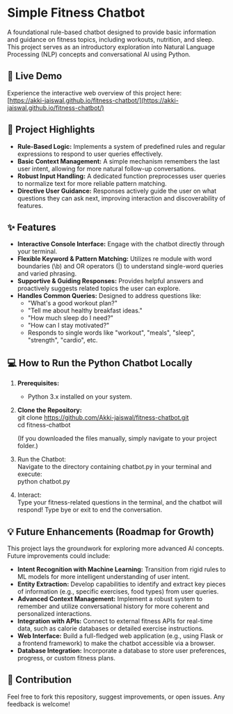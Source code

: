 # **Simple Fitness Chatbot**

A foundational rule-based chatbot designed to provide basic information and guidance on fitness topics, including workouts, nutrition, and sleep. This project serves as an introductory exploration into Natural Language Processing (NLP) concepts and conversational AI using Python.

## **🚀 Live Demo**

Experience the interactive web overview of this project here:  
[https://akki-jaiswal.github.io/fitness-chatbot/](https://akki-jaiswal.github.io/fitness-chatbot/)

## **🌟 Project Highlights**

* **Rule-Based Logic:** Implements a system of predefined rules and regular expressions to respond to user queries effectively.  
* **Basic Context Management:** A simple mechanism remembers the last user intent, allowing for more natural follow-up conversations.  
* **Robust Input Handling:** A dedicated function preprocesses user queries to normalize text for more reliable pattern matching.  
* **Directive User Guidance:** Responses actively guide the user on what questions they can ask next, improving interaction and discoverability of features.

## **✨ Features**

* **Interactive Console Interface:** Engage with the chatbot directly through your terminal.  
* **Flexible Keyword & Pattern Matching:** Utilizes re module with word boundaries (\\b) and OR operators (|) to understand single-word queries and varied phrasing.  
* **Supportive & Guiding Responses:** Provides helpful answers and proactively suggests related topics the user can explore.  
* **Handles Common Queries:** Designed to address questions like:  
  * "What's a good workout plan?"  
  * "Tell me about healthy breakfast ideas."  
  * "How much sleep do I need?"  
  * "How can I stay motivated?"  
  * Responds to single words like "workout", "meals", "sleep", "strength", "cardio", etc.

## **💻 How to Run the Python Chatbot Locally**

1. **Prerequisites:**  
   * Python 3.x installed on your system.  
2. **Clone the Repository:**  
   git clone https://github.com/Akki-jaiswal/fitness-chatbot.git  
   cd fitness-chatbot

   (If you downloaded the files manually, simply navigate to your project folder.)  
3. Run the Chatbot:  
   Navigate to the directory containing chatbot.py in your terminal and execute:  
   python chatbot.py

4. Interact:  
   Type your fitness-related questions in the terminal, and the chatbot will respond\! Type bye or exit to end the conversation.

## **💡 Future Enhancements (Roadmap for Growth)**

This project lays the groundwork for exploring more advanced AI concepts. Future improvements could include:

* **Intent Recognition with Machine Learning:** Transition from rigid rules to ML models for more intelligent understanding of user intent.  
* **Entity Extraction:** Develop capabilities to identify and extract key pieces of information (e.g., specific exercises, food types) from user queries.  
* **Advanced Context Management:** Implement a robust system to remember and utilize conversational history for more coherent and personalized interactions.  
* **Integration with APIs:** Connect to external fitness APIs for real-time data, such as calorie databases or detailed exercise instructions.  
* **Web Interface:** Build a full-fledged web application (e.g., using Flask or a frontend framework) to make the chatbot accessible via a browser.  
* **Database Integration:** Incorporate a database to store user preferences, progress, or custom fitness plans.

## **🤝 Contribution**

Feel free to fork this repository, suggest improvements, or open issues. Any feedback is welcome\!
